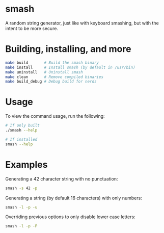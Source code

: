 # smash
A random string generator, just like with keyboard smashing,
but with the intent to be more secure.

# Building, installing, and more
```sh
make build       # Build the smash binary
make install     # Install smash (by default in /usr/bin)
make uninstall   # Uninstall smash
make clean       # Remove compiled binaries
make build_debug # Debug build for nerds
```

# Usage
To view the command usage, run the following:
```sh
# If only built
./smash --help

# If installed
smash --help
```

# Examples
Generating a 42 character string with
no punctuation:
```sh
smash -s 42 -p
```

Generating a string (by default 16 characters)
with only numbers:
```sh
smash -l -p -u
```

Overriding previous options to only disable
lower case letters:
```sh
smash -l -p -P
```
